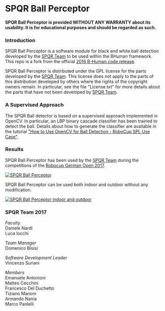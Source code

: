 SPQR Ball Perceptor
=================

**SPQR Ball Perceptor is provided WITHOUT ANY WARRANTY about its usability. It is for educational purposes and should be regarded as such.**

### Introduction

SPQR Ball Perceptor is a software module for black and white ball detection developed by the [SPQR Team](http://spqr.diag.uniroma1.it/) to be used within the BHuman framework. This repo is a fork from the official [2016 B-Human code release](https://github.com/bhuman/BHumanCodeRelease).

SPQR Ball Perceptor is distributed under the GPL license for the parts developed by the [SPQR Team](http://spqr.diag.uniroma1.it/). This license does not apply to the parts of this distribution developed by others where the rights of the copyright owners remain. In particular, see the file "License.txt" for more details about the parts that have not been developed by [SPQR Team](http://spqr.diag.uniroma1.it/).

### A Supervised Approach

The SPQR Ball detector is based on a supervised approach implemented in OpenCV. In particular, an LBP binary cascade classifier has been trained to detect the ball.
Details about how to generate the classifier are available in the tutorial ["How to Use OpenCV for Ball Detection -
RoboCup SPL Use Case"](http://profs.scienze.univr.it/~bloisi/tutorial/balldetection.html).

### Results

SPQR Ball Perceptor has been used by the [SPQR Team](http://spqr.diag.uniroma1.it/) during the competitions of the [Robocup German Open 2017](https://www.robocupgermanopen.de/en).

[![SPQR Ball Perceptor](http://img.youtube.com/vi/KFxiFpezvw0/0.jpg)](http://www.youtube.com/watch?v=KFxiFpezvw0 "SPQR Ball Perceptor")

SPQR Ball Perceptor can be used both indoor and outdoor without any modification.

[![SPQR Ball Perceptor indoor and outdoor](http://img.youtube.com/vi/fIgEwHRe6Bk/0.jpg)](http://www.youtube.com/watch?v=fIgEwHRe6Bk "SPQR Ball Perceptor indoor and outdoor")



### SPQR Team 2017

_Faculty_  
Daniele Nardi  
Luca Iocchi  

_Team Manager_  
Domenico Bloisi  

_Software Development Leader_  
Vincenzo Suriani  

_Members_  
Emanuele Antonioni  
Matteo Cecchini  
Francesco Del Duchetto  
Tiziano Manoni  
Armando Nania  
Marco Paolelli  
